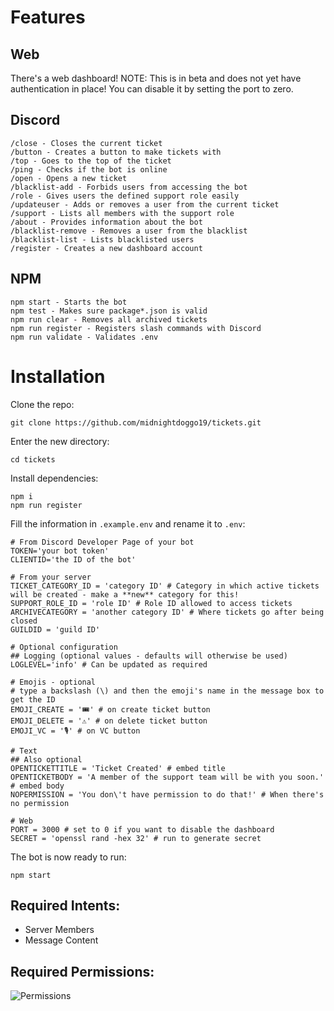 # Features
## Web
There's a web dashboard! NOTE: This is in beta and does not yet have authentication in place! You can disable it by setting the port to zero.
## Discord
```
/close - Closes the current ticket
/button - Creates a button to make tickets with
/top - Goes to the top of the ticket
/ping - Checks if the bot is online
/open - Opens a new ticket
/blacklist-add - Forbids users from accessing the bot
/role - Gives users the defined support role easily
/updateuser - Adds or removes a user from the current ticket
/support - Lists all members with the support role
/about - Provides information about the bot
/blacklist-remove - Removes a user from the blacklist
/blacklist-list - Lists blacklisted users
/register - Creates a new dashboard account
```
## NPM
```
npm start - Starts the bot
npm test - Makes sure package*.json is valid
npm run clear - Removes all archived tickets
npm run register - Registers slash commands with Discord
npm run validate - Validates .env
```

# Installation

Clone the repo:
```
git clone https://github.com/midnightdoggo19/tickets.git
```
Enter the new directory:
```
cd tickets
```
Install dependencies:
```
npm i
npm run register
```
Fill the information in `.example.env` and rename it to `.env`:
```
# From Discord Developer Page of your bot
TOKEN='your bot token'
CLIENTID='the ID of the bot'

# From your server
TICKET_CATEGORY_ID = 'category ID' # Category in which active tickets will be created - make a **new** category for this! 
SUPPORT_ROLE_ID = 'role ID' # Role ID allowed to access tickets
ARCHIVECATEGORY = 'another category ID' # Where tickets go after being closed
GUILDID = 'guild ID'

# Optional configuration
## Logging (optional values - defaults will otherwise be used)
LOGLEVEL='info' # Can be updated as required

# Emojis - optional
# type a backslash (\) and then the emoji's name in the message box to get the ID
EMOJI_CREATE = '🎟️' # on create ticket button
EMOJI_DELETE = '⚠️' # on delete ticket button
EMOJI_VC = '🎙️' # on VC button

# Text
## Also optional
OPENTICKETTITLE = 'Ticket Created' # embed title
OPENTICKETBODY = 'A member of the support team will be with you soon.' # embed body
NOPERMISSION = 'You don\'t have permission to do that!' # When there's no permission

# Web
PORT = 3000 # set to 0 if you want to disable the dashboard
SECRET = 'openssl rand -hex 32' # run to generate secret
```

The bot is now ready to run:
```
npm start
```
## Required Intents:
* Server Members
* Message Content
## Required Permissions:
![Permissions](https://github.com/user-attachments/assets/8581133a-c545-4a00-8ee3-1718cafd7b0a)
